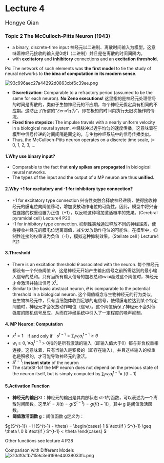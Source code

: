 ﻿# Lecture 4
<font size="4">Hongye Qian</font> 

### Topic 2 The McCulloch-Pitts Neuron (1943)



- a binary, discrete-time input 神经元以二进制、离散时间输入为模型。这意味着神经元接收的输入是0或1（二进制）并且是在离散的时间间隔内。
- with **excitatory** and **inhibitory** connections and an **excitation threshold**.

Ps: The network of such elements was **the first model** to tie the study of neural networks to **the idea of computation in its modern sense**.

![93c996aec27a44292d0863cbf6c39ee.png](https://s2.loli.net/2024/10/23/flhtKsWxXg4pG7M.png)

- **Discretization**: Comparable to a refractory period (assumed to be the same for each neuron). **No Zeno executions!** 这里指的是神经元处理信号的时间是离散的，类似于生物神经元的不应期，每个神经元假定具有相同的不应期。这防止了所谓的“Zeno行为”，即在极短的时间内执行无限次操作的情况。
- **Fixed time stepsize:** The impulse travels with a nearly uniform velocity in a biological neural system. 神经脉冲以近乎均匀的速度传播，这意味着在模型中信号传递的时间间隔是固定的，与生物神经系统中的信号传播类似。
- Thus, the McCulloch-Pitts neuron operates on a discrete time scale, t= 0, 1, 2, 3, …


#### 1.Why use binary input?

- Comparable to the fact that **only spikes are propagated** in biological neural networks.
- The types of the input and the output of a MP neuron are thus **unified**.

#### 2.Why +1 for excitatory and -1 for inhibitory type connection?

- +1 for excitatory type connection 兴奋性突触会释放神经递质，使得接收神经元的膜电位向阈值移动，增加发放动作电位的可能性。因此，模型中将兴奋性连接的权重设置为正值（+1），以反映这种增加激活概率的效果。(Cerebral pyramidal cell) Lecture4 P20
- -1 for inhibitory type connection. 抑制性突触通过释放不同的神经递质，使得接收神经元的膜电位远离阈值，减少发放动作电位的可能性。在模型中，抑制性连接的权重设为负值（-1），模拟这种抑制效果。(Stellate cell ) Lecture4 P21

#### 3.Threshold

- There is an excitation threshold *θ* associated with the neuron. 每个神经元都设有一个兴奋阈值 *θ*，这是神经元开始产生输出信号之前所需达到的最小输入信号的总和。只有当所有输入信号的加权总和iwiai​​超过这个阈值时，神经元才会激活并输出信号 $X^t$。
- Similar to the basic abstract neuron, *θ* is comparable to the potential threshold in a biological neuron. 这个阈值概念与生物神经元的行为类似。在生物神经元中，只有当细胞体收到足够的电信号，使得膜电位达到某个特定阈值时，神经元才会发放动作电位（信号）。这个阈值确保了神经元不会对低强度的随机信号反应，从而在神经系统中引入了一定程度的噪声抑制。

#### 4. MP Neuron: Computation

- $x^t=1$ if and only if $s^{t-1}=\sum_{i}{w_ia_i^{t-1}}\geq\theta$
- $w_i\geq0$, $\forall a_i^{t-1}>0$指的是所有激活的输入（即输入值大于0）都与非负权重相连接。这意味着，只有当输入是积极的（即存在输入），并且这些输入的权重也是积极的，才可能导致神经元的激活。
- $S^{t-1}$:  **instant state** of the neuron
- The stateSt-1of the MP neuron does not depend on the previous state of the neuron itself, but is simply computed by $\sum_{i}{w_ia_i^{t-1}=\ f(t-1)}$


#### 5.Activation Function

- **神经元的输出**Xt：神经元的输出是其内部状态 st-1的函数，可以表述为一个离散时间函数。这里$X^t=X\left(t\right)=g\left(S^{t-1}\right)=g\left(f\left(t-1\right)\right)$，其中 g 是阈值激活函数。
- **阈值激活函数 g**：阈值函数 g定义为：

$g(S^{t-1}) = H(S^{t-1} - \theta) = 
\begin{cases} 
1 & \text{if } S^{t-1} \geq \theta \\
0 & \text{if } S^{t-1} < \theta 
\end{cases}
$


Other functions see lecture 4 P28

Comparison with Different Models
![310df0cfb7159c3e6199e44038033fc.png](https://s2.loli.net/2024/10/23/cFDlrKHxXZCEvIu.png)
